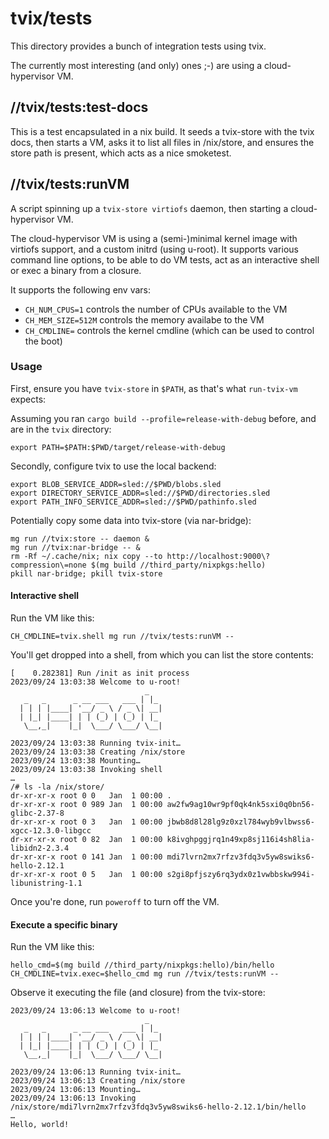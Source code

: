 # tvix/tests

This directory provides a bunch of integration tests using tvix.

The currently most interesting (and only) ones ;-) are using a cloud-hypervisor
VM.

## //tvix/tests:test-docs
This is a test encapsulated in a nix build.
It seeds a tvix-store with the tvix docs, then starts a VM, asks it to list all
files in /nix/store, and ensures the store path is present, which acts as a
nice smoketest.

## //tvix/tests:runVM
A script spinning up a `tvix-store virtiofs` daemon, then starting a cloud-
hypervisor VM.

The cloud-hypervisor VM is using a (semi-)minimal kernel image with virtiofs
support, and a custom initrd (using u-root). It supports various command line
options, to be able to do VM tests, act as an interactive shell or exec a binary
from a closure.

It supports the following env vars:
 - `CH_NUM_CPUS=1` controls the number of CPUs available to the VM
 - `CH_MEM_SIZE=512M` controls the memory availabe to the VM
 - `CH_CMDLINE=` controls the kernel cmdline (which can be used to control the
   boot)

### Usage
First, ensure you have `tvix-store` in `$PATH`, as that's what `run-tvix-vm`
expects:

Assuming you ran `cargo build --profile=release-with-debug` before, and are in
the `tvix` directory:

```
export PATH=$PATH:$PWD/target/release-with-debug
```

Secondly, configure tvix to use the local backend:

```
export BLOB_SERVICE_ADDR=sled://$PWD/blobs.sled
export DIRECTORY_SERVICE_ADDR=sled://$PWD/directories.sled
export PATH_INFO_SERVICE_ADDR=sled://$PWD/pathinfo.sled
```

Potentially copy some data into tvix-store (via nar-bridge):

```
mg run //tvix:store -- daemon &
mg run //tvix:nar-bridge -- &
rm -Rf ~/.cache/nix; nix copy --to http://localhost:9000\?compression\=none $(mg build //third_party/nixpkgs:hello)
pkill nar-bridge; pkill tvix-store
```

#### Interactive shell
Run the VM like this:

```
CH_CMDLINE=tvix.shell mg run //tvix/tests:runVM --
```

You'll get dropped into a shell, from which you can list the store contents:

```
[    0.282381] Run /init as init process
2023/09/24 13:03:38 Welcome to u-root!
                              _
   _   _      _ __ ___   ___ | |_
  | | | |____| '__/ _ \ / _ \| __|
  | |_| |____| | | (_) | (_) | |_
   \__,_|    |_|  \___/ \___/ \__|

2023/09/24 13:03:38 Running tvix-init…
2023/09/24 13:03:38 Creating /nix/store
2023/09/24 13:03:38 Mounting…
2023/09/24 13:03:38 Invoking shell
…
/# ls -la /nix/store/
dr-xr-xr-x root 0 0   Jan  1 00:00 .
dr-xr-xr-x root 0 989 Jan  1 00:00 aw2fw9ag10wr9pf0qk4nk5sxi0q0bn56-glibc-2.37-8
dr-xr-xr-x root 0 3   Jan  1 00:00 jbwb8d8l28lg9z0xzl784wyb9vlbwss6-xgcc-12.3.0-libgcc
dr-xr-xr-x root 0 82  Jan  1 00:00 k8ivghpggjrq1n49xp8sj116i4sh8lia-libidn2-2.3.4
dr-xr-xr-x root 0 141 Jan  1 00:00 mdi7lvrn2mx7rfzv3fdq3v5yw8swiks6-hello-2.12.1
dr-xr-xr-x root 0 5   Jan  1 00:00 s2gi8pfjszy6rq3ydx0z1vwbbskw994i-libunistring-1.1
```

Once you're done, run `poweroff` to turn off the VM.

#### Execute a specific binary
Run the VM like this:

```
hello_cmd=$(mg build //third_party/nixpkgs:hello)/bin/hello
CH_CMDLINE=tvix.exec=$hello_cmd mg run //tvix/tests:runVM --
```

Observe it executing the file (and closure) from the tvix-store:

```
2023/09/24 13:06:13 Welcome to u-root!
                              _
   _   _      _ __ ___   ___ | |_
  | | | |____| '__/ _ \ / _ \| __|
  | |_| |____| | | (_) | (_) | |_
   \__,_|    |_|  \___/ \___/ \__|

2023/09/24 13:06:13 Running tvix-init…
2023/09/24 13:06:13 Creating /nix/store
2023/09/24 13:06:13 Mounting…
2023/09/24 13:06:13 Invoking /nix/store/mdi7lvrn2mx7rfzv3fdq3v5yw8swiks6-hello-2.12.1/bin/hello
…
Hello, world!
```